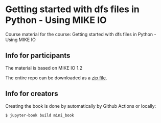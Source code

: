 # Getting started with dfs files in Python - Using MIKE IO
Course material for the course: Getting started with dfs files in Python - Using MIKE IO


## Info for participants

The material is based on MIKE IO 1.2


The entire repo can be downloaded as a [zip file](https://github.com/DHI/getting-started-with-mikeio/archive/refs/heads/main.zip).

## Info for creators

Creating the book is done by automatically by Github Actions or locally:
```
$ jupyter-book build mini_book
```
